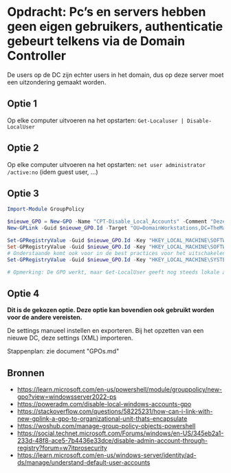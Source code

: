 # Opdracht: Pc’s en servers hebben geen eigen gebruikers, authenticatie gebeurt telkens via de Domain Controller

De users op de DC zijn echter users in het domain, dus op deze server moet een uitzondering gemaakt worden.

## Optie 1

Op elke computer uitvoeren na het opstarten:
`Get-Localuser | Disable-LocalUser`

## Optie 2

Op elke computer uitvoeren na het opstarten:
`net user administrator /active:no`
(idem guest user, ...)

## Optie 3

```powershell
Import-Module GroupPolicy

$nieuwe_GPO = New-GPO -Name "CPT-Disable_Local_Accounts" -Comment "Deze GPO disabled lokale user accounts op computers"
New-GPLink -Guid $nieuwe_GPO.Id -Target "OU=DomainWorkstations,DC=TheMatrix,DC=local"

Set-GPRegistryValue -Guid $nieuwe_GPO.Id -Key "HKEY_LOCAL_MACHINE\SOFTWARE\Microsoft\Windows NT\CurrentVersion\Winlogon\SpecialAccounts\UserList" -ValueName "Administrator" -Type DWORD -Value 0
Set-GPRegistryValue -Guid $nieuwe_GPO.Id -Key "HKEY_LOCAL_MACHINE\SOFTWARE\Microsoft\Windows NT\CurrentVersion\Winlogon\SpecialAccounts\UserList" -ValueName "Guest" -Type DWORD -Value 0
# Onderstaande komt ook voor in de best practices voor het uitschakelen van accounts:
Set-GPRegistryValue -Guid $nieuwe_GPO.Id -Key "HKEY_LOCAL_MACHINE\SYSTEM\CurrentControlSet\Control\Lsa" -ValueName "LimitBlankPasswordUse" -Type DWORD -Value 1

# Opmerking: De GPO werkt, maar Get-LocalUser geeft nog steeds lokale accounts terug op de DirectorPC die enabled zijn**
```

## Optie 4

**Dit is de gekozen optie. Deze optie kan bovendien ook gebruikt worden voor de andere vereisten.**

De settings manueel instellen en exporteren. Bij het opzetten van een nieuwe DC, deze settings (XML) importeren.

Stappenplan: zie document "GPOs.md"

## Bronnen

* <https://learn.microsoft.com/en-us/powershell/module/grouppolicy/new-gpo?view=windowsserver2022-ps>
* <https://poweradm.com/disable-local-windows-accounts-gpo>
* <https://stackoverflow.com/questions/58225231/how-can-i-link-with-new-gplink-a-gpo-to-organizational-unit-thats-encapsulate>
* <https://woshub.com/manage-group-policy-objects-powershell>
* <https://social.technet.microsoft.com/Forums/windows/en-US/345eb2a1-233d-48f8-ace5-7b4436e33dce/disable-admin-account-through-registry?forum=w7itprosecurity>
* <https://learn.microsoft.com/en-us/windows-server/identity/ad-ds/manage/understand-default-user-accounts>
